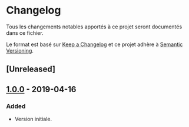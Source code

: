 # Changelog

Tous les changements notables apportés à ce projet seront documentés dans ce fichier.

Le format est basé sur [Keep a Changelog](https://keepachangelog.com/en/1.0.0/)
et ce projet adhère à [Semantic Versioning](https://semver.org/spec/v2.0.0.html).

## [Unreleased]

## [1.0.0] - 2019-04-16

### Added

* Version initiale.

[1.0.0]: http://bitbucket.serv.cdc.fr/projects/XD4/repos/ansible-role-win_pending_reboot/compare/diff?targetBranch=refs%2Ftags%2F1.0.0&sourceBranch=refs%2Ftags%2F1.0.0
